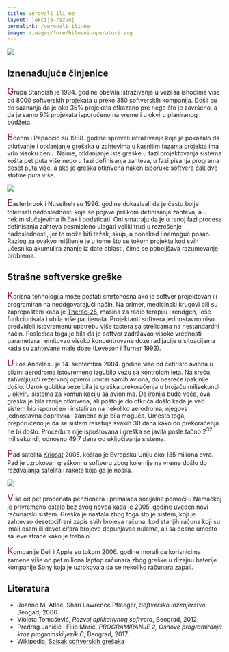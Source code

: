 ```yaml
---
title: Verovali ili ne
layout: lekcija-razvoj
permalink: /verovali-ili-ne
image: /images/fore/bitovni-operatori.svg
---
```


<style>
p::first-letter {
    font-size: 150%;
    color: #911146;
}
</style>

![]({{page.image}})

## Iznenađujuće činjenice

Grupa Standish je 1994. godine obavila istraživanje u vezi sa ishodima više od 8000 softverskih projekata u preko 350 softverskih kompanija. Došli su do saznanja da je oko 35% projekata otkazano pre nego što je završeno, a da je samo 9% projekata isporučeno na vreme i u okviru planiranog budžeta.

Boehm i Papaccio su 1988. godine sproveli istraživanje koje je pokazalo da otkrivanje i otklanjanje grešaka u zahtevima u kasnijim fazama projekta ima vrlo visoku cenu. Naime, otklanjanje iste greške u fazi projektovanja sistema košta pet puta više nego u fazi definisanja zahteva, u fazi pisanja programa deset puta više, a ako je greška otkrivena nakon isporuke softvera čak dve stotine puta više.

![](/images/fore/panika.jpg)

Easterbrook i Nuseibeh su 1996. godine dokazivali da je često bolje tolerisati nedoslednosti koje se pojave prilikom definisanja zahteva, a u nekim slučajevima ih čak i podsticati. Oni smatraju da je u ranoj fazi procesa definisanja zahteva besmisleno ulagati veliki trud u rezrešenje nadoslednosti, jer to može biti težak, skup, a ponekad i nemoguć posao. Razlog za ovakvo mišljenje je u tome što se tokom projekta kod svih učesnika akumulira znanje iz date oblasti, čime se poboljšava razumevanje problema.

## Strašne softverske greške

Korisna tehnologija može postati smrtonosna ako je softver projektovan ili programiran na neodgovarajući način. Na primer, medicinski krugovi bili su zaprepašteni kada je [Therac-25](https://en.wikipedia.org/wiki/Therac-25), mašina za radio terapiju i rendgen, loše funkcionisala i ubila više pacijenata. Projektanti softvera jednostavno nisu predvideli istovremenu upotrebu više tastera sa strelicama na nestandardni način. Posledica toga je bila da je softver zadržavao visoke vrednosti parametara i emitovao visoko koncentrovane doze radijacije u situacijama kada su zahtevane male doze (Leveson i Turner 1993).

U Los Anđelesu je 14. septembra 2004. godine više od četiristo aviona u blizini aerodroma istovremeno izgubilo vezu sa kontrolom leta. Na sreću, zahvaljujući rezervnoj opremi unutar samih aviona, do nesreće ipak nije došlo. Uzrok gubitka veze bila je greška prekoračenja u brojaču milisekundi u okviru sistema za komunikaciju sa avionima. Da ironija bude veća, ova greška je bila ranije otkrivena, ali pošto je do otkrića došlo kada je već sistem bio isporučen i instaliran na nekoliko aerodroma, njegova jednostavna popravka i zamena nije bila moguća. Umesto toga, preporučeno je da se sistem resetuje svakih 30 dana kako do prekoračenja ne bi došlo. Procedura nije ispoštovana i greška se javila posle tačno 2<sup>32</sup> milisekundi, odnosno 49.7 dana od uključivanja sistema.

Pad satelita [Kriosat](https://en.wikipedia.org/wiki/CryoSat-1) 2005. koštao je Evropsku Uniju oko 135 miliona evra. Pad je uzrokovan greškom u softveru zbog koje nije na vreme došlo do razdvajanja satelita i rakete koja ga je nosila.

![](http://space.skyrocket.de/img_sat/cryosat__1.jpg)

Više od pet procenata penzionera i primalaca socijalne pomoći u Nemačkoj je privremeno ostalo bez svog novca kada je 2005. godine uveden novi računarski sistem. Greška je nastala zbog toga što je sistem, koji je zahtevao desetocifreni zapis svih brojeva računa, kod starijih računa koji su imali osam ili devet cifara brojeve dopunjavao nulama, ali sa desne umesto sa leve strane kako je trebalo.

Kompanije Dell i Apple su tokom 2006. godine morali da korisnicima zamene više od pet miliona laptop računara zbog greške u dizajnu baterije kompanije Sony koja je uzrokovala da se nekoliko računara zapali.

## Literatura

- Joanne M. Atlee, Shari Lawrence Pfleeger, *Softversko inženjerstvo*, Beogad, 2006.
- Violeta Tomašević, *Razvoj aplikativnog softvera*, Beograd, 2012.
- Predrag Janičić i Filip Marić, *PROGRAMIRANJE 2, Osnove programiranja kroz programski jezik C*, Beograd, 2017.
- Wikipedia, [Spisak softverskih grešaka](https://en.wikipedia.org/wiki/List_of_software_bugs)
